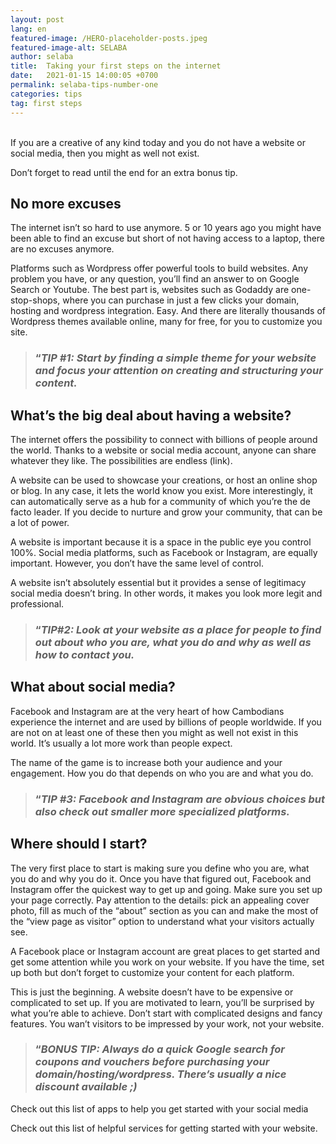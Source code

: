 ```yaml
---
layout: post
lang: en
featured-image: /HERO-placeholder-posts.jpeg
featured-image-alt: SELABA
author: selaba
title:  Taking your first steps on the internet
date:   2021-01-15 14:00:05 +0700
permalink: selaba-tips-number-one
categories: tips
tag: first steps
---
```

<br />
If you are a creative of any kind today and you do not have a website or social media, then you might as well not exist.

Don’t forget to read until the end for an extra bonus tip.

<h2>No more excuses</h2>
The internet isn’t so hard to use anymore. 5 or 10 years ago you might have been able to find an excuse but short of not having access to a laptop, there are no excuses anymore.

Platforms such as Wordpress offer powerful tools to build websites. Any problem you have, or any question, you’ll find an answer to on Google Search or Youtube. The best part is, websites such as Godaddy are one-stop-shops, where you can purchase in just a few clicks your domain, hosting and wordpress integration. Easy.  And there are literally thousands of Wordpress themes available online, many for free, for you to customize you site.

<blockquote><h3>“<em>TIP #1: Start by finding a simple theme for your website and focus your attention on creating and structuring your content.</em></h3></blockquote>

<h2>What’s the big deal about having a website?</h2>
The internet offers the possibility to connect with billions of people around the world. Thanks to a website or social media account, anyone can share whatever they like. The possibilities are endless (link). 

A website can be used to showcase your creations, or host an online shop or blog. In any case, it lets the world know you exist. More interestingly, it can automatically serve as a hub for a community of which you’re the de facto leader. If you decide to nurture and grow your community, that can be a lot of power.

A website is important because it is a space in the public eye you control 100%. Social media platforms, such as Facebook or Instagram, are equally important. However, you don’t have the same level of control.

A website isn’t absolutely essential but it provides a sense of legitimacy social media doesn’t bring. In other words, it makes you look more legit and professional.

<blockquote><h3>“<em>TIP#2: Look at your website as a place for people to find out about who you are, what you do and why as well as how to contact you.</em></h3></blockquote>

<h2>What about social media?</h2>
Facebook and Instagram are at the very heart of how Cambodians experience the internet and are used by billions of people worldwide. If you are not on at least one of these then you might as well not exist in this world. It’s usually a lot more work than people expect. 

The name of the game is to increase both your audience and your engagement. How you do that depends on who you are and what you do. 

<blockquote><h3>“<em>TIP #3: Facebook and Instagram are obvious choices but also check out smaller more specialized platforms.</em></h3></blockquote>

<h2>Where should I start?</h2>
The very first place to start is making sure you define who you are, what you do and why you do it. Once you have that figured out, Facebook and Instagram offer the quickest way to get up and going. Make sure you set up your page correctly. Pay attention to the details: pick an appealing cover photo, fill as much of the “about” section as you can and make the most of the “view page as visitor” option to understand what your visitors actually see.  

A Facebook place or Instagram account are great places to get started and get some attention while you work on your website. If you have the time, set up both but don’t forget to customize your content for each platform.

This is just the beginning. A website doesn’t have to be expensive or complicated to set up. If you are motivated to learn, you’ll be surprised by what you’re able to achieve. Don’t start with complicated designs and fancy features. You wan’t visitors to be impressed by your work, not your website.
 
<blockquote><h3>“<em>BONUS TIP: Always do a quick Google search for coupons and vouchers before purchasing your domain/hosting/wordpress. There’s usually a nice discount available ;)</em></h3></blockquote>

Check out this list of apps to help you get started with your social media

Check out this list of helpful services for getting started with your website.
